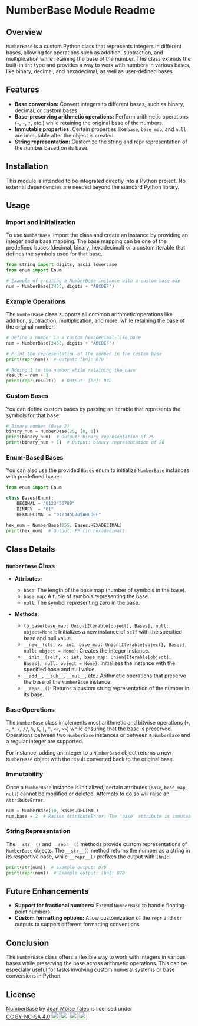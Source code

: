 # NumberBase Module Readme

## Overview

`NumberBase` is a custom Python class that represents integers in different bases, allowing for operations such as addition, subtraction, and multiplication while retaining the base of the number. This class extends the built-in `int` type and provides a way to work with numbers in various bases, like binary, decimal, and hexadecimal, as well as user-defined bases.

## Features

- **Base conversion:** Convert integers to different bases, such as binary, decimal, or custom bases.
- **Base-preserving arithmetic operations:** Perform arithmetic operations (`+`, `-`, `*`, etc.) while retaining the original base of the numbers.
- **Immutable properties:** Certain properties like `base`, `base_map`, and `null` are immutable after the object is created.
- **String representation:** Customize the string and repr representation of the number based on its base.

## Installation

This module is intended to be integrated directly into a Python project. No external dependencies are needed beyond the standard Python library.

## Usage

### Import and Initialization

To use `NumberBase`, import the class and create an instance by providing an integer and a base mapping. The base mapping can be one of the predefined bases (decimal, binary, hexadecimal) or a custom iterable that defines the symbols used for that base.

```python
from string import digits, ascii_lowercase
from enum import Enum

# Example of creating a NumberBase instance with a custom base map
num = NumberBase(3453, digits + "ABCDEF")
```

### Example Operations

The `NumberBase` class supports all common arithmetic operations like addition, subtraction, multiplication, and more, while retaining the base of the original number.

```python
# Define a number in a custom hexadecimal-like base
num = NumberBase(3453, digits + "ABCDEF")

# Print the representation of the number in the custom base
print(repr(num))  # Output: [bn]: D7D

# Adding 1 to the number while retaining the base
result = num + 1
print(repr(result))  # Output: [bn]: D7E
```

### Custom Bases

You can define custom bases by passing an iterable that represents the symbols for that base:

```python
# Binary number (Base 2)
binary_num = NumberBase(25, [0, 1])
print(binary_num)  # Output: binary representation of 25
print(binary_num + 1)  # Output: binary representation of 26
```

### Enum-Based Bases

You can also use the provided `Bases` enum to initialize `NumberBase` instances with predefined bases:

```python
from enum import Enum

class Bases(Enum):
    DECIMAL = "0123456789"
    BINARY  = "01"
    HEXADECIMAL = "0123456789ABCDEF"

hex_num = NumberBase(255, Bases.HEXADECIMAL)
print(hex_num)  # Output: FF (in hexadecimal)
```

## Class Details

### `NumberBase` Class

- **Attributes:**
  - `base`: The length of the base map (number of symbols in the base).
  - `base_map`: A tuple of symbols representing the base.
  - `null`: The symbol representing zero in the base.

- **Methods:**
  - `to_base(base_map: Union[Iterable[object], Bases], null: object=None)`: Initializes a new instance of `self` with the specified base and null value.
  - `__new__(cls, x: int, base_map: Union[Iterable[object], Bases], null: object = None)`: Creates the integer instance.
  - `__init__(self, x: int, base_map: Union[Iterable[object], Bases], null: object = None)`: Initializes the instance with the specified base and null value.
  - `__add__`, `__sub__`, `__mul__`, etc.: Arithmetic operations that preserve the base of the `NumberBase` instance.
  - `__repr__()`: Returns a custom string representation of the number in its base.

### Base Operations

The `NumberBase` class implements most arithmetic and bitwise operations (`+`, `-`, `*`, `/`, `//`, `%`, `&`, `|`, `^`, `<<`, `>>`) while ensuring that the base is preserved. Operations between two `NumberBase` instances or between a `NumberBase` and a regular integer are supported.

For instance, adding an integer to a `NumberBase` object returns a new `NumberBase` object with the result converted back to the original base.

### Immutability

Once a `NumberBase` instance is initialized, certain attributes (`base`, `base_map`, `null`) cannot be modified or deleted. Attempts to do so will raise an `AttributeError`.

```python
num = NumberBase(10, Bases.DECIMAL)
num.base = 2  # Raises AttributeError: The 'base' attribute is immutable
```

### String Representation

The `__str__()` and `__repr__()` methods provide custom representations of `NumberBase` objects. The `__str__()` method returns the number as a string in its respective base, while `__repr__()` prefixes the output with `[bn]:`.

```python
print(str(num))  # Example output: D7D
print(repr(num))  # Example output: [bn]: D7D
```

## Future Enhancements

- **Support for fractional numbers:** Extend `NumberBase` to handle floating-point numbers.
- **Custom formatting options:** Allow customization of the `repr` and `str` outputs to support different formatting conventions.

## Conclusion

The `NumberBase` class offers a flexible way to work with integers in various bases while preserving the base across arithmetic operations. This can be especially useful for tasks involving custom numeral systems or base conversions in Python.

## License

<p xmlns:cc="http://creativecommons.org/ns#" xmlns:dct="http://purl.org/dc/terms/"><a property="dct:title" rel="cc:attributionURL" href="https://github.com/jmtalec/NumberBase">NumberBase</a> by <a rel="cc:attributionURL dct:creator" property="cc:attributionName" href="https://github.com/jmtalec">Jean Moïse Talec</a> is licensed under <a href="https://creativecommons.org/licenses/by-nc-sa/4.0/?ref=chooser-v1" target="_blank" rel="license noopener noreferrer" style="display:inline-block;">CC BY-NC-SA 4.0<img style="height:22px!important;margin-left:3px;vertical-align:text-bottom;" src="https://mirrors.creativecommons.org/presskit/icons/cc.svg?ref=chooser-v1" alt=""><img style="height:22px!important;margin-left:3px;vertical-align:text-bottom;" src="https://mirrors.creativecommons.org/presskit/icons/by.svg?ref=chooser-v1" alt=""><img style="height:22px!important;margin-left:3px;vertical-align:text-bottom;" src="https://mirrors.creativecommons.org/presskit/icons/nc.svg?ref=chooser-v1" alt=""><img style="height:22px!important;margin-left:3px;vertical-align:text-bottom;" src="https://mirrors.creativecommons.org/presskit/icons/sa.svg?ref=chooser-v1" alt=""></a></p>
